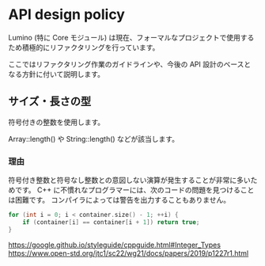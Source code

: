 API design policy
==========

Lumino (特に Core モジュール) は現在、フォーマルなプロジェクトで使用するため積極的にリファクタリングを行っています。

ここではリファクタリング作業のガイドラインや、今後の API 設計のベースとなる方針に付いて説明します。


サイズ・長さの型
----------

符号付きの整数を使用します。

Array::length() や String::length() などが該当します。

### 理由

符号付き整数と符号なし整数との意図しない演算が発生することが非常に多いためです。
C++ に不慣れなプログラマーには、次のコードの問題を見つけることは困難です。
コンパイラによっては警告を出力することもありません。

```cpp
for (int i = 0; i < container.size() - 1; ++i) {
    if (container[i] == container[i + 1]) return true;
}
```

https://google.github.io/styleguide/cppguide.html#Integer_Types
https://www.open-std.org/jtc1/sc22/wg21/docs/papers/2019/p1227r1.html




